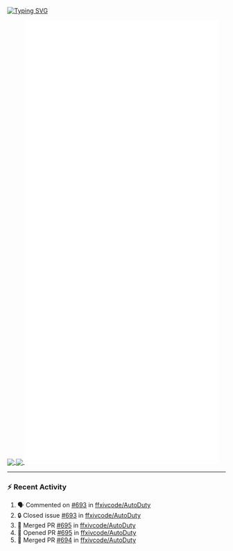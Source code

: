 [![Typing SVG](https://readme-typing-svg.demolab.com?font=Fira+Code&duration=1000&pause=1000&multiline=true&repeat=false&width=435&lines=Simon+Latusek+%7C+Gameplay+Engineer)](https://git.io/typing-svg)

<a href="https://github.com/anuraghazra/github-readme-stats">
  <img height=200 align="center" src="https://github-readme-stats.vercel.app/api?username=erdelf&theme=radical" />
</a>
<a href="https://github.com/anuraghazra/convoychat">
  <img height=200 align="center" src="https://streak-stats.demolab.com?user=erdelf&theme=radical&mode=weekly" />
</a>

<picture>
  <img src="/github-metrics.svg" alt="Metrics">
</picture>

---

### :zap: Recent Activity
<!--START_SECTION:activity-->
1. 🗣 Commented on [#693](https://github.com/ffxivcode/AutoDuty/issues/693#issuecomment-2525053406) in [ffxivcode/AutoDuty](https://github.com/ffxivcode/AutoDuty)
2. 🔒 Closed issue [#693](https://github.com/ffxivcode/AutoDuty/issues/693) in [ffxivcode/AutoDuty](https://github.com/ffxivcode/AutoDuty)
3. 🎉 Merged PR [#695](https://github.com/ffxivcode/AutoDuty/pull/695) in [ffxivcode/AutoDuty](https://github.com/ffxivcode/AutoDuty)
4. 💪 Opened PR [#695](https://github.com/ffxivcode/AutoDuty/pull/695) in [ffxivcode/AutoDuty](https://github.com/ffxivcode/AutoDuty)
5. 🎉 Merged PR [#694](https://github.com/ffxivcode/AutoDuty/pull/694) in [ffxivcode/AutoDuty](https://github.com/ffxivcode/AutoDuty)
<!--END_SECTION:activity-->

<!--
**erdelf/erdelf** is a ✨ _special_ ✨ repository because its `README.md` (this file) appears on your GitHub profile.

Here are some ideas to get you started:

- 🔭 I’m currently working on ...
- 🌱 I’m currently learning ...
- 👯 I’m looking to collaborate on ...
- 🤔 I’m looking for help with ...
- 💬 Ask me about ...
- 📫 How to reach me: ...
- 😄 Pronouns: ...
- ⚡ Fun fact: ...
-->
